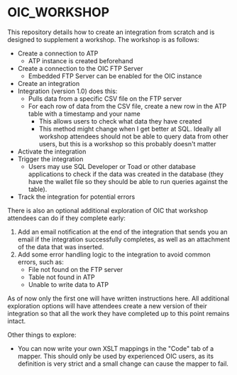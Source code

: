 # OIC_WORKSHOP

This repository details how to create an integration from scratch and is designed to supplement a workshop. The workshop is as follows:
- Create a connection to ATP
  - ATP instance is created beforehand
- Create a connection to the OIC FTP Server
  - Embedded FTP Server can be enabled for the OIC instance
- Create an integration
- Integration (version 1.0) does this:
  - Pulls data from a specific CSV file on the FTP server
  - For each row of data from the CSV file, create a new row in the ATP table with a timestamp and your name
    - This allows users to check what data they have created
    - This method might change when I get better at SQL. Ideally all workshop attendees should not be able to query data from other users, but this is a workshop so this probably doesn't matter
- Activate the integration
- Trigger the integration
  - Users may use SQL Developer or Toad or other database applications to check if the data was created in the database (they have the wallet file so they should be able to run queries against the table).
- Track the integration for potential errors

There is also an optional additional exploration of OIC that workshop attendees can do if they complete early:
<ol>
<li>Add an email notification at the end of the integration that sends you an email if the integration successfully completes, as well as an attachment of the data that was inserted.</li>
<li>Add some error handling logic to the integration to avoid common errors, such as:<ul>
  <li>File not found on the FTP server</li>
  <li>Table not found in ATP</li>
  <li>Unable to write data to ATP</li></ul>
</li></ol>

As of now only the first one will have written instructions here. All additional exploration options will have attendees create a new version of their integration so that all the work they have completed up to this point remains intact.

Other things to explore:
- You can now write your own XSLT mappings in the "Code" tab of a mapper. This should only be used by experienced OIC users, as its definition is very strict and a small change can cause the mapper to fail.
